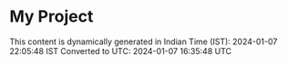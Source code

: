 # My Project

This content is dynamically generated in Indian Time (IST): 2024-01-07 22:05:48 IST
Converted to UTC: 2024-01-07 16:35:48 UTC
